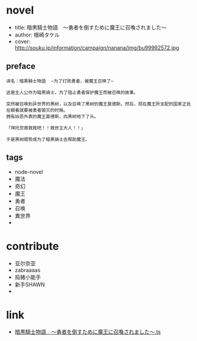 
# novel

- title: 暗黒騎士物語　～勇者を倒すために魔王に召喚されました～
- author: 根崎タケル
- cover: http://souku.jp/information/campaign/nanana/img/bu99992572.jpg

## preface

```
译名：暗黒騎士物語  ~为了打败勇者，被魔王召唤了~

这是主人公作为暗黑骑士，为了阻止勇者保护魔王而被召唤的故事。

突然被召唤到异世界的黑树，以及召唤了黑树的魔王莫德斯。然后，现在魔王所支配的国家正处在眼看就要被勇者毁灭的时候。
拥有凶恶外表的魔王莫德斯，向黑树地下了头。

「拜托您救救我吧！！救世主大人！！」  

于是黑树顺势成为了暗黑骑士去帮助魔王。
```

## tags

- node-novel
- 魔法
- 奇幻
- 魔王
- 勇者
- 召唤
- 異世界
- 

# contribute

- 亚尔奈亚
- zabraaaas
- 捣猪小能手
- 新手SHAWN
- 

# link

* [暗黒騎士物語　～勇者を倒すために魔王に召喚されました～.ts](https://github.com/bluelovers/node-novel/blob/master/lib/locales/%E6%9A%97%E9%BB%92%E9%A8%8E%E5%A3%AB%E7%89%A9%E8%AA%9E%E3%80%80%EF%BD%9E%E5%8B%87%E8%80%85%E3%82%92%E5%80%92%E3%81%99%E3%81%9F%E3%82%81%E3%81%AB%E9%AD%94%E7%8E%8B%E3%81%AB%E5%8F%AC%E5%96%9A%E3%81%95%E3%82%8C%E3%81%BE%E3%81%97%E3%81%9F%EF%BD%9E.ts)
